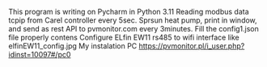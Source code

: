 This program is writing on Pycharm  in Python 3.11 
Reading modbus data tcpip from Carel controller every 5sec. 
Sprsun heat pump, print in window, and send as rest API to pvmonitor.com every 3minutes.
Fill the config1.json file properly contens
Configure ELfin EW11 rs485 to wifi interface like elfinEW11_config.jpg
My instalation PC https://pvmonitor.pl/i_user.php?idinst=10097#/pc0
